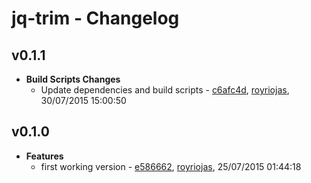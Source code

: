 
# jq-trim - Changelog
## v0.1.1
- **Build Scripts Changes**
  - Update dependencies and build scripts - [c6afc4d]( https://github.com/royriojas/jq-trim/commit/c6afc4d ), [royriojas](https://github.com/royriojas), 30/07/2015 15:00:50

    
## v0.1.0
- **Features**
  - first working version - [e586662]( https://github.com/royriojas/jq-trim/commit/e586662 ), [royriojas](https://github.com/royriojas), 25/07/2015 01:44:18

    
